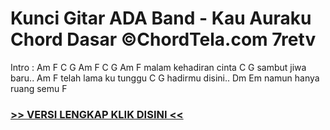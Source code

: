 
 # Kunci Gitar ADA Band - Kau Auraku Chord Dasar ©ChordTela.com 7retv


Intro : Am F C G Am F C G Am F malam kehadiran cinta C G sambut jiwa baru.. Am F telah lama ku tunggu C G hadirmu disini.. Dm Em namun hanya ruang semu F

###  <a href="https://shortlighzx.web.app?sq=Kunci Gitar ADA Band - Kau Auraku Chord Dasar ©ChordTela.com"> >> VERSI LENGKAP KLIK DISINI << </a>
